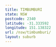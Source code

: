 ```yaml
---
title: TIMBUMBURI
state: NSW
postcode: 2340
latitude: -31.333592
longitude: 151.138322
url: /nsw/timbumburi/
layout: suburb
---
```

